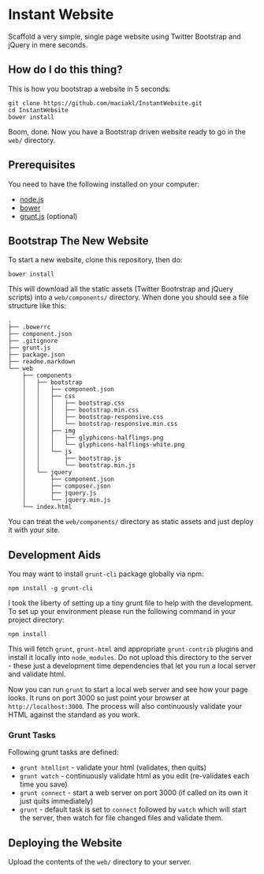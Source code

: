 Instant Website
===

Scaffold a very simple, single page website using Twitter Bootstrap and jQuery in mere seconds.

How do I do this thing?
---

This is how you bootstrap a website in 5 seconds:

    git clone https://github.com/maciakl/InstantWebsite.git
    cd InstantWebsite
    bower install

Boom, done. Now you have a Bootstrap driven website ready to go in the `web/` directory.

Prerequisites
---

You need to have the following installed on your computer:

* [node.js][n]
* [bower][b]
* [grunt.js][g] (optional)

Bootstrap The New Website
---

To start a new website, clone this repository, then do:

    bower install

This will download all the static assets (Twitter Bootrstrap and jQuery scripts) into a `web/components/` directory. When done you should see a file structure like this: 

    .
    ├── .bowerrc
    ├── component.json
    ├── .gitignore
    ├── grunt.js
    ├── package.json
    ├── readme.markdown
    └── web
        ├── components
        │   ├── bootstrap
        │   │   ├── component.json
        │   │   ├── css
        │   │   │   ├── bootstrap.css
        │   │   │   ├── bootstrap.min.css
        │   │   │   ├── bootstrap-responsive.css
        │   │   │   └── bootstrap-responsive.min.css
        │   │   ├── img
        │   │   │   ├── glyphicons-halflings.png
        │   │   │   └── glyphicons-halflings-white.png
        │   │   └── js
        │   │       ├── bootstrap.js
        │   │       └── bootstrap.min.js
        │   └── jquery
        │       ├── component.json
        │       ├── composer.json
        │       ├── jquery.js
        │       └── jquery.min.js
        └── index.html

You can treat the `web/components/` directory as static assets and just deploy it with your site.

Development Aids
---

You may want to install `grunt-cli` package globally via npm:

    npm install -g grunt-cli

I took the liberty of setting up a tiny grunt file to help with the development. To set up your environment please run the following command in your project directory: 

    npm install 
    
This will fetch `grunt`,  `grunt-html` and appropriate `grunt-contrib` plugins and install it locally into `node_modules`. Do not upload this directory to the server - these just a development time dependencies that let you run a local server and validate html.

Now you can run `grunt` to start a local web server and see how your page looks. It runs on port 3000 so just point your browser at `http://localhost:3000`. The process will also continuously validate your HTML against the standard as you work.

### Grunt Tasks

Following grunt tasks are defined:

* `grunt htmllint` - validate your html (validates, then quits)
* `grunt watch` - continuously validate html as you edit (re-validates each time you save)
* `grunt connect` - start a web server on port 3000 (if called on its own it just quits immediately)
* `grunt`  - default task is set to `connect` followed by `watch` which will start the server, then watch for file changed files and validate them.

Deploying the Website
---

Upload the contents of the `web/` directory to your server. 

[n]: http://nodejs.org/
[b]: http://twitter.github.com/bower/
[g]: http://gruntjs.com/
